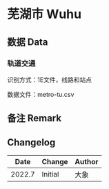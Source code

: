 # 芜湖市 Wuhu

## 数据 Data

### 轨道交通

识别方式：1E文件，线路和站点

数据文件：metro-tu.csv

## 备注 Remark

## Changelog

Date | Change | Author
-----|--------|-------
2022.7 | Initial | 大象

